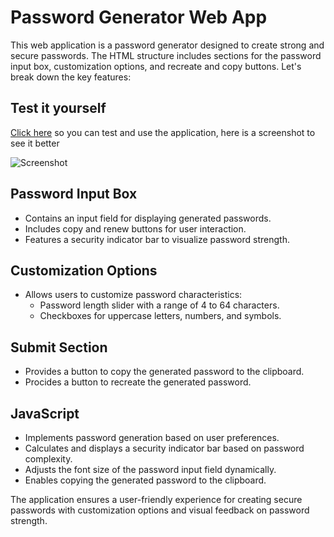 
# Password Generator Web App

This web application is a password generator designed to create strong and secure passwords. The HTML structure includes sections for the password input box, customization options, and recreate and copy buttons. Let's break down the key features:

## Test it yourself
[Click here](https://fs-kayky.github.io/Password-Generator/) so you can test and use the application, here is a screenshot to see it better


![Screenshot](https://i.imgur.com/jItJ8cH.png)


## Password Input Box
- Contains an input field for displaying generated passwords.
- Includes copy and renew buttons for user interaction.
- Features a security indicator bar to visualize password strength.

## Customization Options
- Allows users to customize password characteristics:
  - Password length slider with a range of 4 to 64 characters.
  - Checkboxes for uppercase letters, numbers, and symbols.

## Submit Section
- Provides a button to copy the generated password to the clipboard.
- Procides a button to recreate the generated password.

## JavaScript
- Implements password generation based on user preferences.
- Calculates and displays a security indicator bar based on password complexity.
- Adjusts the font size of the password input field dynamically.
- Enables copying the generated password to the clipboard.

The application ensures a user-friendly experience for creating secure passwords with customization options and visual feedback on password strength.
